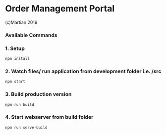 # Order Management Portal
(c)Martian 2019

### Available Commands

### 1. Setup
```bash
npm install
```

### 2. Watch files/ run application from development folder i.e. /src
```bash
npm start
```

### 3. Build production version
```bash
npm run build
```

### 4. Start webserver from build folder
```bash
npm run serve-build
```
